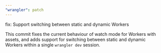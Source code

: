 ```yaml
---
"wrangler": patch
---
```


fix: Support switching between static and dynamic Workers

This commit fixes the current behaviour of watch mode for Workers with assets, and adds support for switching between static and dynamic Workers within a single `wrangler dev` session.
